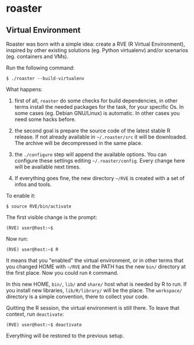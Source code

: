 # roaster

## Virtual Environment

Roaster was born with a simple idea: create a RVE (R Virtual
Environment), inspired by other existing solutions (eg. Python
virtualenv) and/or scenarios (eg. containers and VMs).

Run the following command:

```
$ ./roaster --build-virtualenv
```

What happens:

1) first of all, `roaster` do some checks for build dependencies,
in other terms install the needed packages for the task, for your
specific Os. In some cases (eg. Debian GNU/Linux) is automatic. In
other cases you need some hacks before. 

2) the second goal is prepare the source code of the latest stable
R release. If not already available in `~/.roaster/src` it will be
downloaded. The archive will be decompressed in the same place.

3) the `./configure` step will append the available options. You can
configure these settings editing `~/.roaster/config`. Every change
here will be available next times.

4) If everything goes fine, the new directory `~/RVE` is created with
a set of infos and tools.

To enable it:

```
$ source RVE/bin/activate
```

The first visible change is the prompt:

```
(RVE) user@host:~$
```
Now run:
```
(RVE) user@host:~$ R
```

It means that you "enabled" the virtual environment, or in other terms
that you changed HOME with `~/RVE` and the PATH has the new
`bin/` directory at the first place. Now you could run `R` command.

In this new HOME, `bin/`, `lib/` and `share/` host what is needed by R
to run. If you install new libraries, `lib/R/library/` will be the place.
The `workspace/` directory is a simple convention, there to collect your
code.

Quitting the R session, the virtual environment is still there.
To leave that context, run `deactivate`:

```
(RVE) user@host:~$ deactivate
```

Everything will be restored to the previous setup.
